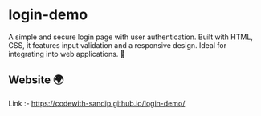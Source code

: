 # login-demo
A simple and secure login page with user authentication. Built with HTML, CSS, it features input validation and a responsive design. Ideal for integrating into web applications. 🚀

## Website 🌍

Link :- https://codewith-sandip.github.io/login-demo/
